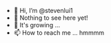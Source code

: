 - 👋 Hi, I’m @stevenlui1
- 👀 Nothing to see here yet!
- 🌱 It's growing ... 
- 📫 How to reach me ... hmmmm

<!---
Just chillin' for now!
--->
